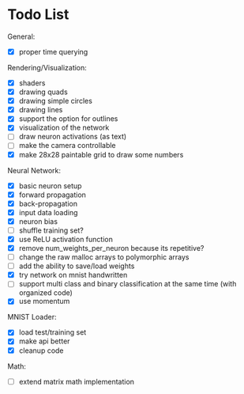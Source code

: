 # Todo List

General:
- [x] proper time querying

Rendering/Visualization:
- [x] shaders
- [x] drawing quads
- [x] drawing simple circles
- [x] drawing lines
- [x] support the option for outlines
- [x] visualization of the network
- [ ] draw neuron activations (as text)
- [ ] make the camera controllable
- [x] make 28x28 paintable grid to draw some numbers

Neural Network:
- [x] basic neuron setup
- [x] forward propagation
- [x] back-propagation
- [x] input data loading
- [x] neuron bias
- [ ] shuffle training set?
- [x] use ReLU activation function
- [x] remove num_weights_per_neuron because its repetitive?
- [ ] change the raw malloc arrays to polymorphic arrays
- [ ] add the ability to save/load weights
- [x] try network on mnist handwritten
- [ ] support multi class and binary classification at the same time (with organized code)
- [x] use momentum

MNIST Loader:
- [x] load test/training set
- [x] make api better
- [x] cleanup code

Math:
- [ ] extend matrix math implementation
